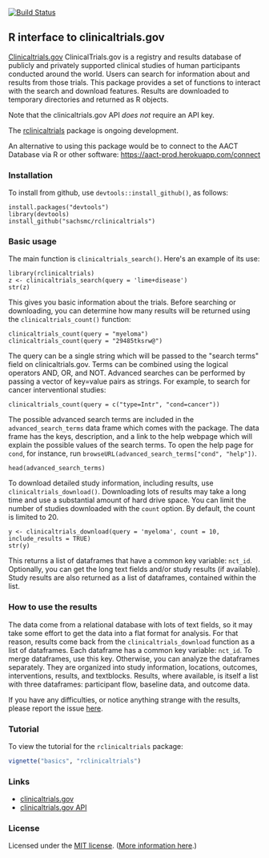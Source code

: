 [![Build Status](https://travis-ci.org/sachsmc/rclinicaltrials.png?branch=master)](https://travis-ci.org/sachsmc/rclinicaltrials)

## R interface to clinicaltrials.gov

[Clinicaltrials.gov](http://clinicaltrials.gov) ClinicalTrials.gov is a registry and results database of publicly and privately supported clinical studies of human participants conducted around the world. Users can search for information about and results from those trials. This package provides a set of functions to interact with the search and download features. Results are downloaded to temporary directories and returned as R objects.

Note that the clinicaltrials.gov API _does not_ require an API key.

The [rclinicaltrials](http://github.com/sachsmc/rclinicaltrials) package is ongoing development.

An alternative to using this package would be to connect to the AACT Database via R or other software: 
https://aact-prod.herokuapp.com/connect

### Installation

To install from github, use
`devtools::install_github()`, as follows:

```{r, eval = FALSE}
install.packages("devtools")
library(devtools)
install_github("sachsmc/rclinicaltrials")
```


### Basic usage

The main function is `clinicaltrials_search()`. Here's an example of its use:

```{r}
library(rclinicaltrials)
z <- clinicaltrials_search(query = 'lime+disease')
str(z)
```

This gives you basic information about the trials. Before searching or downloading, you can determine how many results will be returned using the `clinicaltrials_count()` function:

```{r}
clinicaltrials_count(query = "myeloma")
clinicaltrials_count(query = "29485tksrw@")
```

The query can be a single string which will be passed to the "search terms" field on clinicaltrials.gov. Terms can be combined using the logical operators AND, OR, and NOT. Advanced searches can be performed by passing a vector of key=value pairs as strings. For example, to search for cancer interventional studies:

```{r}
clinicaltrials_count(query = c("type=Intr", "cond=cancer"))
```

The possible advanced search terms are included in the `advanced_search_terms` data frame which comes with the package. The data frame has the keys, description, and a link to the help webpage which will explain the possible values of the search terms. To open the help page for `cond`, for instance, run `browseURL(advanced_search_terms["cond", "help"])`.

```{r}
head(advanced_search_terms)
```

To download detailed study information, including results, use `clinicaltrials_download()`. Downloading lots of results may take a long time and use a substantial amount of hard drive space. You can limit the number of studies downloaded with the `count` option. By default, the count is limited to 20. 

```{r}
y <- clinicaltrials_download(query = 'myeloma', count = 10, include_results = TRUE)
str(y)
```

This returns a list of dataframes that have a common key variable: `nct_id`. Optionally, you can get the long text fields and/or study results (if available). Study results are also returned as a list of dataframes, contained within the list. 

### How to use the results

The data come from a relational database with lots of text fields, so it may take some effort to get the data into a flat format for analysis. For that reason, results come back from the `clinicaltrials_download` function as a list of dataframes. Each dataframe has a common key variable: `nct_id`. To merge dataframes, use this key. Otherwise, you can analyze the dataframes separately. They are organized into study information, locations, outcomes, interventions, results, and textblocks. Results, where available, is itself a list with three dataframes: participant flow, baseline data, and outcome data. 

If you have any difficulties, or notice anything strange with the results, please report the issue [here](http://github.com/sachsmc/rclinicaltrials/issues).


### Tutorial

To view the tutorial for the `rclinicaltrials` package:

```r
vignette("basics", "rclinicaltrials")
```


### Links

* [clinicaltrials.gov](http://clinicaltrials.gov)
* [clinicaltrials.gov API](http://clinicaltrials.gov/ct2/resources/download)


### License

Licensed under the [MIT license](LICENSE). ([More information here](http://en.wikipedia.org/wiki/MIT_License).)
